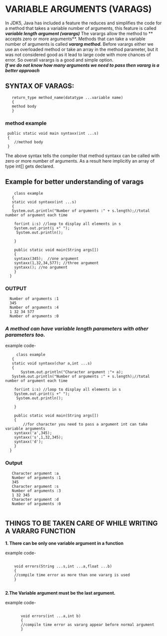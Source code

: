 # VARIABLE ARGUMENTS (VARAGS)
       
In JDK5, Java has included a feature the reduces and simplifies the code for a method that takes a variable number of arguments, this feature is called **_variable length argument (varargs)_**
  The varargs allow the method to ** accepts zero or more arguments**. Methods that can take a variable number of arguments is called **_vararg method._**
  Before varargs either we use an overloaded method or take an array in the method parameter, but it was not considered good as it lead to large code with more chances of error.
  So overall varargs is a good and simple option.  
   **_If we do not know how many arguments we need to pass then vararg is a better approach_**
    
  ## SYNTAX OF VARAGS:
  
  ```
     return_type method_name(datatype ...variable name)
     { 
     method body 
     } 
   ```
   
   ### method example 
   
   ```
    public static void main syntaxx(int ...s)
    {
       //method body
    }
  ```

  
  The above syntax tells the compiler that method syntaxx can be called with zero or more number of arguments. As a result here implicitly an array of type int[] gets declared.
  
  ## Example for better understanding of varags
  
  
  ```
      class example
     {
     static void syntaxx(int ...s)
     {
     System.out.println("Number of arguments :" + s.length);//total number of argument each time
      
      for(int i:s) //loop to display all elements in s
      System.out.print(i +" ");
       System.out.println();
       
      }
      
      public static void main(String args[])
      {
      syntaxx(345);  //one argument
      syntaxx(1,32,34,577); //three argument
      syntaxx(); //no argument
      }
    }
```
              
  ### OUTPUT
   
   ```
     Number of arguments :1
     345 
     Number of arguments :4
     1 32 34 577 
     Number of arguments :0
   ```
     
     
  ### **_A method can have variable length parameters with other parameters too._**
   
   example code-
  ```
       class example
     {
     static void syntaxx(char a,int ...s)
     {
         System.out.println("Character argument :"+ a);
     System.out.println("Number of arguments :" + s.length);//total number of argument each time
      
      for(int i:s) //loop to display all elements in s
      System.out.print(i +" ");
       System.out.println();
       
      }
      
      public static void main(String args[])
      {
          //for character you need to pass a argument int can take variable arguments
      syntaxx('a',345);  
      syntaxx('s',1,32,345);
      syntaxx('d'); 
      }
    }
   ```
### Output

 ```
    Character argument :a
    Number of arguments :1
    345 
    Character argument :s
    Number of arguments :3
    1 32 345 
    Character argument :d
    Number of arguments :0
  
  ```
   
## THINGS TO BE TAKEN CARE OF WHILE WRITING A VARARG FUNCTION
 
   **1. There can be only one variable argument in a function**
   
   example code-
   
   ``` 
      
       void errors(String ...s,int ...a,float ...b)
       {
       //compile time error as more than one vararg is used
       }
       
  ```
       
   
    
  **2.The Variable argument must be the last argument.**
   
  example code-
  
     
  ``` 
        
         void errors(int ...a,int b)
         {
         //compile time error as vararg appear before normal argument
         }
         
   ```
    
    
    
  
